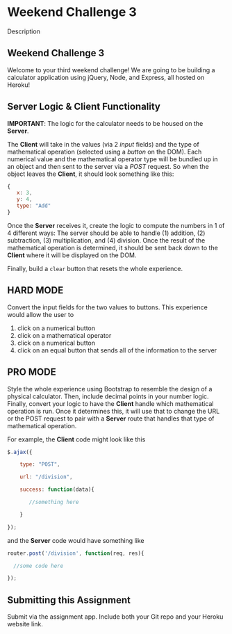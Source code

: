 # Weekend Challenge 3

Description

## Weekend Challenge 3
Welcome to your third weekend challenge!
We are going to be building a calculator application using jQuery, Node, and Express, all hosted on Heroku!

## Server Logic & Client Functionality
**IMPORTANT**: The logic for the calculator needs to be housed on the **Server**.

The **Client** will take in the values (via 2 _input_ fields) and the type of mathematical operation (selected using a _button_ on the DOM). Each numerical value and the mathematical operator type will be bundled up in an object and then sent to the server via a _POST_ request. So when the object leaves the **Client**, it should look something like this:

```javascript
{
   x: 3,
   y: 4,
   type: "Add"
}
```

Once the **Server** receives it, create the logic to compute the numbers in 1 of 4 different ways: The server should be able to handle (1) addition, (2) subtraction, (3) multiplication, and (4) division. Once the result of the mathematical operation is determined, it should be sent back down to the **Client** where it will be displayed on the DOM.

Finally, build a `clear` button that resets the whole experience.

## HARD MODE

Convert the input fields for the two values to buttons. This experience would allow the user to

1. click on a numerical button
2. click on a mathematical operator
3. click on a numerical button
4. click on an equal button that sends all of the information to the server

## PRO MODE

Style the whole experience using Bootstrap to resemble the design of a physical calculator. Then, include decimal points in your number logic. Finally, convert your logic to have the **Client** handle which mathematical operation is run. Once it determines this, it will use that to change the URL or the POST request to pair with a **Server** route that handles that type of mathematical operation.

For example, the **Client** code might look like this

```javascript
$.ajax({

    type: "POST",

    url: "/division",

    success: function(data){

       //something here

    }

});
```

and the **Server** code would have something like

```javascript
router.post('/division', function(req, res){

  //some code here

});
```

## Submitting this Assignment
Submit via the assignment app. Include both your Git repo and your Heroku website link.
